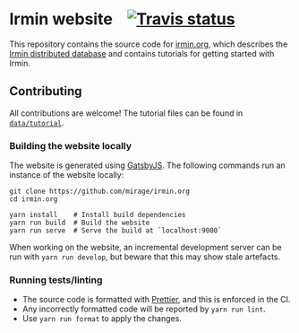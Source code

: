# Irmin website &nbsp;&nbsp; [![Travis status][travis-img]][travis]

[travis]: https://travis-ci.org/mirage/irmin.org/branches
[travis-img]: https://travis-ci.org/mirage/irmin.org.svg?branch=master

This repository contains the source code for [irmin.org][irmin.org], which describes the [Irmin
distributed database][irmin] and contains tutorials for getting started with Irmin.

## Contributing

All contributions are welcome! The tutorial files can be found in [`data/tutorial`][tutorial-dir].

### Building the website locally

The website is generated using [GatsbyJS][gatsby]. The following commands run an instance of the
website locally:

```shell
git clone https://github.com/mirage/irmin.org
cd irmin.org

yarn install    # Install build dependencies
yarn run build  # Build the website
yarn run serve  # Serve the build at `localhost:9000`
```

When working on the website, an incremental development server can be run with `yarn run develop`,
but beware that this may show stale artefacts.

### Running tests/linting

- The source code is formatted with [Prettier][prettier], and this is enforced in the CI. 
- Any incorrectly formatted code will be reported by `yarn run lint`.
- Use `yarn run format` to apply the changes.

[irmin]: https://github.com/mirage/irmin/
[irmin.org]: https://irmin.org/
[tutorial-dir]: https://github.com/mirage/irmin.org/tree/master/data/tutorial/
[prettier]: https://github.com/prettier/prettier/
[gatsby]: https://www.gatsbyjs.org/
